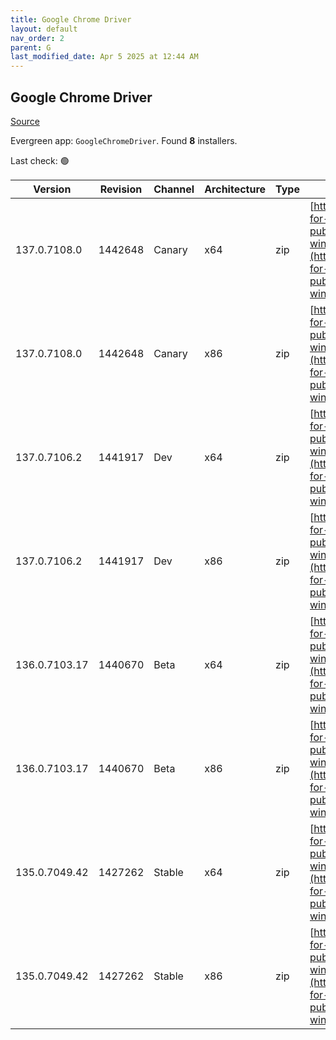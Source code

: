 ```yaml
---
title: Google Chrome Driver
layout: default
nav_order: 2
parent: G
last_modified_date: Apr 5 2025 at 12:44 AM
---
```


## Google Chrome Driver

[Source](https://googlechromelabs.github.io/chrome-for-testing/)

Evergreen app: `GoogleChromeDriver`. Found **8** installers.

Last check: 🟢

| Version       | Revision | Channel | Architecture | Type | URI                                                                                                                                                                                                        |
| ------------- | -------- | ------- | ------------ | ---- | ---------------------------------------------------------------------------------------------------------------------------------------------------------------------------------------------------------- |
| 137.0.7108.0  | 1442648  | Canary  | x64          | zip  | [https://storage.googleapis.com/chrome-for-testing-public/137.0.7108.0/win64/chromedriver-win64.zip](https://storage.googleapis.com/chrome-for-testing-public/137.0.7108.0/win64/chromedriver-win64.zip)   |
| 137.0.7108.0  | 1442648  | Canary  | x86          | zip  | [https://storage.googleapis.com/chrome-for-testing-public/137.0.7108.0/win32/chromedriver-win32.zip](https://storage.googleapis.com/chrome-for-testing-public/137.0.7108.0/win32/chromedriver-win32.zip)   |
| 137.0.7106.2  | 1441917  | Dev     | x64          | zip  | [https://storage.googleapis.com/chrome-for-testing-public/137.0.7106.2/win64/chromedriver-win64.zip](https://storage.googleapis.com/chrome-for-testing-public/137.0.7106.2/win64/chromedriver-win64.zip)   |
| 137.0.7106.2  | 1441917  | Dev     | x86          | zip  | [https://storage.googleapis.com/chrome-for-testing-public/137.0.7106.2/win32/chromedriver-win32.zip](https://storage.googleapis.com/chrome-for-testing-public/137.0.7106.2/win32/chromedriver-win32.zip)   |
| 136.0.7103.17 | 1440670  | Beta    | x64          | zip  | [https://storage.googleapis.com/chrome-for-testing-public/136.0.7103.17/win64/chromedriver-win64.zip](https://storage.googleapis.com/chrome-for-testing-public/136.0.7103.17/win64/chromedriver-win64.zip) |
| 136.0.7103.17 | 1440670  | Beta    | x86          | zip  | [https://storage.googleapis.com/chrome-for-testing-public/136.0.7103.17/win32/chromedriver-win32.zip](https://storage.googleapis.com/chrome-for-testing-public/136.0.7103.17/win32/chromedriver-win32.zip) |
| 135.0.7049.42 | 1427262  | Stable  | x64          | zip  | [https://storage.googleapis.com/chrome-for-testing-public/135.0.7049.42/win64/chromedriver-win64.zip](https://storage.googleapis.com/chrome-for-testing-public/135.0.7049.42/win64/chromedriver-win64.zip) |
| 135.0.7049.42 | 1427262  | Stable  | x86          | zip  | [https://storage.googleapis.com/chrome-for-testing-public/135.0.7049.42/win32/chromedriver-win32.zip](https://storage.googleapis.com/chrome-for-testing-public/135.0.7049.42/win32/chromedriver-win32.zip) |
